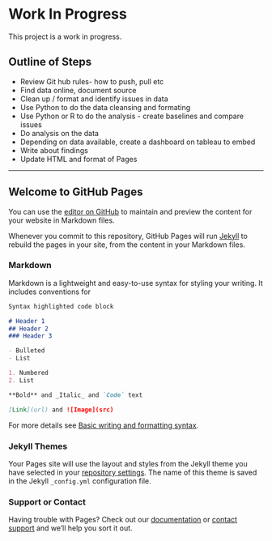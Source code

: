 <h1>Work In Progress</h1>

This project is a work in progress. 

<h2> Outline of Steps </h2>
<ul>
  <li> Review Git hub rules- how to push, pull etc </li>
  <li> Find data online, document source </li>
  <li> Clean up / format and identify issues in data </li>
  <li> Use Python to do the data cleansing and formating </li>
  <li> Use Python or R to do the analysis - create baselines and compare issues </li>
  <li> Do analysis on the data </li>
  <li> Depending on data available, create a dashboard on tableau to embed </li>
  <li> Write about findings </li>
  <li> Update HTML and format of Pages </li>
  </ul>


  -------------------------------------------------------------------------------------------------------------------------------------------------------------
  
  
  ## Welcome to GitHub Pages

You can use the [editor on GitHub](https://github.com/KristinNLynch/WorkinProgress/edit/gh-pages/index.md) to maintain and preview the content for your website in Markdown files.

Whenever you commit to this repository, GitHub Pages will run [Jekyll](https://jekyllrb.com/) to rebuild the pages in your site, from the content in your Markdown files.

### Markdown

Markdown is a lightweight and easy-to-use syntax for styling your writing. It includes conventions for

```markdown
Syntax highlighted code block

# Header 1
## Header 2
### Header 3

- Bulleted
- List

1. Numbered
2. List

**Bold** and _Italic_ and `Code` text

[Link](url) and ![Image](src)
```

For more details see [Basic writing and formatting syntax](https://docs.github.com/en/github/writing-on-github/getting-started-with-writing-and-formatting-on-github/basic-writing-and-formatting-syntax).

### Jekyll Themes

Your Pages site will use the layout and styles from the Jekyll theme you have selected in your [repository settings](https://github.com/KristinNLynch/WorkinProgress/settings/pages). The name of this theme is saved in the Jekyll `_config.yml` configuration file.

### Support or Contact

Having trouble with Pages? Check out our [documentation](https://docs.github.com/categories/github-pages-basics/) or [contact support](https://support.github.com/contact) and we’ll help you sort it out.
